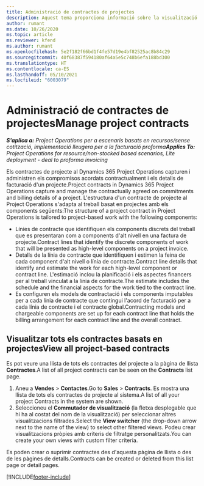 ```yaml
---
title: Administració de contractes de projectes
description: Aquest tema proporciona informació sobre la visualització de contractes basats en projectes.
author: rumant
ms.date: 10/26/2020
ms.topic: article
ms.reviewer: kfend
ms.author: rumant
ms.openlocfilehash: 5e2f182f66bd1f4fe57d19e4bf82525ac8b84c29
ms.sourcegitcommit: 40f68387f594180af64a5e5c748b6efa188bd300
ms.translationtype: HT
ms.contentlocale: ca-ES
ms.lasthandoff: 05/10/2021
ms.locfileid: "6003079"
---
```

# <a name="manage-project-contracts"></a><span data-ttu-id="262bc-103">Administració de contractes de projectes</span><span class="sxs-lookup"><span data-stu-id="262bc-103">Manage project contracts</span></span>

<span data-ttu-id="262bc-104">_**S'aplica a:** Project Operations per a escenaris basats en recursos/sense cotització, implementació lleugera per a la facturació proforma_</span><span class="sxs-lookup"><span data-stu-id="262bc-104">_**Applies To:** Project Operations for resource/non-stocked based scenarios, Lite deployment - deal to proforma invoicing_</span></span>

<span data-ttu-id="262bc-105">Els contractes de projecte al Dynamics 365 Project Operations capturen i administren els compromisos acordats contractualment i els detalls de facturació d'un projecte.</span><span class="sxs-lookup"><span data-stu-id="262bc-105">Project contracts in Dynamics 365 Project Operations capture and manage the contractually agreed on commitments and billing details of a project.</span></span> <span data-ttu-id="262bc-106">L'estructura d'un contracte de projecte al Project Operations s'adapta al treball basat en projectes amb els components següents:</span><span class="sxs-lookup"><span data-stu-id="262bc-106">The structure of a project contract in Project Operations is tailored to project-based work with the following components:</span></span>

- <span data-ttu-id="262bc-107">Línies de contracte que identifiquen els components discrets del treball que es presentaran com a components d'alt nivell en una factura de projecte.</span><span class="sxs-lookup"><span data-stu-id="262bc-107">Contract lines that identify the discrete components of work that will be presented as high-level components on a project invoice.</span></span>
- <span data-ttu-id="262bc-108">Detalls de la línia de contracte que identifiquen i estimen la feina de cada component d'alt nivell o línia de contracte.</span><span class="sxs-lookup"><span data-stu-id="262bc-108">Contract line details that identify and estimate the work for each high-level component or contract line.</span></span> <span data-ttu-id="262bc-109">L'estimació inclou la planificació i els aspectes financers per al treball vinculat a la línia de contracte.</span><span class="sxs-lookup"><span data-stu-id="262bc-109">The estimate includes the schedule and the financial aspects for the work tied to the contract line.</span></span>
- <span data-ttu-id="262bc-110">Es configuren els models de contractació i els components imputables per a cada línia de contracte que contingui l'acord de facturació per a cada línia de contracte i el contracte global.</span><span class="sxs-lookup"><span data-stu-id="262bc-110">Contracting models and chargeable components are set up for each contract line that holds the billing arrangement for each contract line and the overall contract.</span></span>

## <a name="view-all-project-based-contracts"></a><span data-ttu-id="262bc-111">Visualitzar tots els contractes basats en projectes</span><span class="sxs-lookup"><span data-stu-id="262bc-111">View all project-based contracts</span></span>

<span data-ttu-id="262bc-112">Es pot veure una llista de tots els contractes del projecte a la pàgina de llista **Contractes**.</span><span class="sxs-lookup"><span data-stu-id="262bc-112">A list of all project contracts can be seen on the **Contracts** list page.</span></span> 

1. <span data-ttu-id="262bc-113">Aneu a **Vendes** > **Contactes**.</span><span class="sxs-lookup"><span data-stu-id="262bc-113">Go to **Sales** > **Contracts**.</span></span> <span data-ttu-id="262bc-114">Es mostra una llista de tots els contractes de projecte al sistema.</span><span class="sxs-lookup"><span data-stu-id="262bc-114">A list of all your project Contracts in the system are shown.</span></span> 
2. <span data-ttu-id="262bc-115">Seleccioneu el **Commutador de visualització** (la fletxa desplegable que hi ha al costat del nom de la visualització) per seleccionar altres visualitzacions filtrades.</span><span class="sxs-lookup"><span data-stu-id="262bc-115">Select the **View switcher** (the drop-down arrow next to the name of the view) to select other filtered views.</span></span> <span data-ttu-id="262bc-116">Podeu crear visualitzacions pròpies amb criteris de filtratge personalitzats.</span><span class="sxs-lookup"><span data-stu-id="262bc-116">You can create your own views with custom filter criteria.</span></span>

<span data-ttu-id="262bc-117">Es poden crear o suprimir contractes des d'aquesta pàgina de llista o des de les pàgines de detalls.</span><span class="sxs-lookup"><span data-stu-id="262bc-117">Contracts can be created or deleted from this list page or detail pages.</span></span>


[!INCLUDE[footer-include](../../includes/footer-banner.md)]